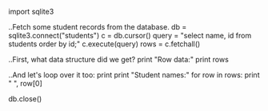 import sqlite3

..Fetch some student records from the database.
db = sqlite3.connect("students")
c = db.cursor()
query = "select name, id from students order by id;"
c.execute(query)
rows = c.fetchall()

..First, what data structure did we get?
print "Row data:"
print rows

..And let's loop over it too:
print
print "Student names:"
for row in rows:
  print "  ", row[0]

db.close()
